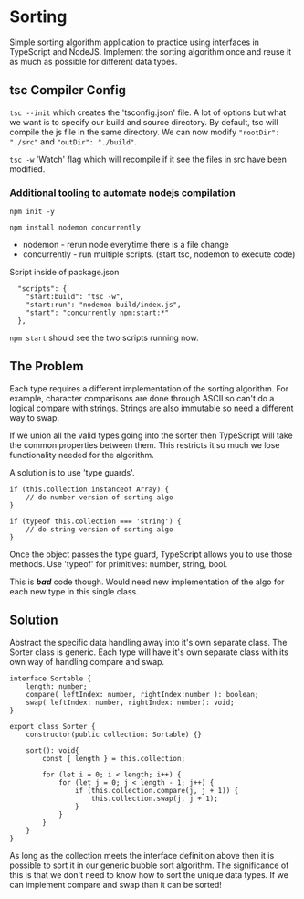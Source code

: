# Sorting
Simple sorting algorithm application to practice using interfaces in TypeScript and NodeJS. Implement the sorting algorithm once and reuse it as much as possible for different data types.

## tsc Compiler Config
`tsc --init` which creates the 'tsconfig.json' file. A lot of options but what we want is to specify our build and source directory. By default, tsc will compile the js file in the same directory.
We can now modify `"rootDir": "./src"` and `"outDir": "./build"`.

`tsc -w` 'Watch' flag which will recompile if it see the files in src have been modified.

### Additional tooling to automate nodejs compilation
`npm init -y`

`npm install nodemon concurrently` 
- nodemon - rerun node everytime there is a file change
- concurrently - run multiple scripts. (start tsc, nodemon to execute code)

Script inside of package.json
```
  "scripts": {
    "start:build": "tsc -w",
    "start:run": "nodemon build/index.js",
    "start": "concurrently npm:start:*"
  },
```

`npm start` should see the two scripts running now.

## The Problem
Each type requires a different implementation of the sorting algorithm. For example, character comparisons are done through ASCII so can't do a logical compare with strings. Strings are also immutable so need a different way to swap.

If we union all the valid types going into the sorter then TypeScript will take the common properties between them. This restricts it so much we lose functionality needed for the algorithm.

A solution is to use 'type guards'.
```
if (this.collection instanceof Array) {
	// do number version of sorting algo
}

if (typeof this.collection === 'string') {
	// do string version of sorting algo
}
```
Once the object passes the type guard, TypeScript allows you to use those methods. Use 'typeof' for primitives: number, string, bool. 

This is ***bad*** code though. Would need new implementation of the algo for each new type in this single class.

## Solution
Abstract the specific data handling away into it's own separate class. The Sorter class is generic. Each type will have it's own separate class with its own way of handling compare and swap.

```
interface Sortable {
    length: number;
    compare( leftIndex: number, rightIndex:number ): boolean;
    swap( leftIndex: number, rightIndex: number): void;
}
```

```
export class Sorter {
    constructor(public collection: Sortable) {}

    sort(): void{
        const { length } = this.collection;

        for (let i = 0; i < length; i++) {
            for (let j = 0; j < length - 1; j++) {
                if (this.collection.compare(j, j + 1)) {
                    this.collection.swap(j, j + 1);
                }
            }
        }
    }
}
```

As long as the collection meets the interface definition above then it is possible to sort it in our generic bubble sort algorithm. The significance of this is that we don't need to know how to sort the unique data types. If we can implement compare and swap than it can be sorted!

